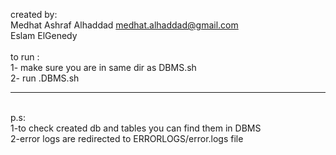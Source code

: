 created by:<br/>
Medhat Ashraf Alhaddad medhat.alhaddad@gmail.com<br/>
Eslam ElGenedy<br/>
<br/>
to run :<br/>
1- make sure you are in same dir as DBMS.sh<br/>
2- run .DBMS.sh<br/>
____________________________________________________________________________________________________________________________
<br/>
p.s: <br/>
    1-to check created db and tables you can find them in DBMS<br/>
    2-error logs are redirected to ERRORLOGS/error.logs file<br/>
